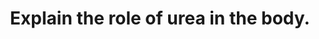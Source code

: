 ---
title: "Explain the role of urea in the body."
entityType: SAQ
exam: PEX
college: CICM
year: 2010
sitting: A
question: 20
passRate: 10
lo:
- "[[D1 2c]]"
- "[[g]]"
- "[[I2a]]"
EC_expectedDomains:
- "This question invited candidates to describe the Urea Cycle in the liver."
- "Urea is a waste product derived from deamination of amino acids and the detoxification of NH3."
- "The kidneys excrete up to 60% of the filtered urea load."
- "The counter-current exchange mechanism in the renal medulla traps urea in the interstitium and generates a concentration gradient, essential for reabsorption of water."
- "The handling of urea by the Loop of Henle and collecting duct, as well as the effect of ADH, should have been discussed."
EC_errorsCommon:
- "Many candidates did not include sufficient detail in their answers."
- "Many candidates did not outline the major steps in the biochemical process."
resources:
- "Textbook of Medical Physiology, Guyton p 795, 319"
---